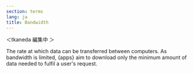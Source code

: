 ```yaml
---
section: terms
lang: ja
title: Bandwidth 
---
```

＜tkaneda 編集中 ＞

The rate at which data can be transferred between computers. As bandwidth is limited, {apps} aim to download only the minimum amount of data needed to fulfil a user's request.
